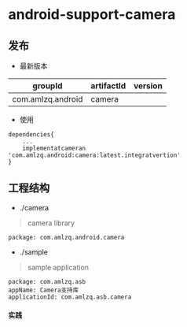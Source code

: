 # android-support-camera

## 发布
* 最新版本

| groupId | artifactId | version |
| -------- | -------- | -------- |
| com.amlzq.android | camera |  |

* 使用
```
dependencies{
    ...
    implementatcameran 'com.amlzq.android:camera:latest.integratvertion'
}
```

## 工程结构
* ./camera
> camera library
```
package: com.amlzq.android.camera
```
* ./sample
> sample application
```
package: com.amlzq.asb
appName: Camera支持库
applicationId: com.amlzq.asb.camera
```

#### 实践
